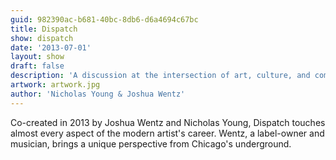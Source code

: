 ```yaml
---
guid: 982390ac-b681-40bc-8db6-d6a4694c67bc
title: Dispatch
show: dispatch
date: '2013-07-01'
layout: show
draft: false
description: 'A discussion at the intersection of art, culture, and commerce.'
artwork: artwork.jpg
author: 'Nicholas Young & Joshua Wentz'
---
```

Co-created in 2013 by Joshua Wentz and Nicholas Young, Dispatch touches almost every aspect of the modern artist's career. Wentz, a label-owner and musician, brings a unique perspective from Chicago's underground. 
